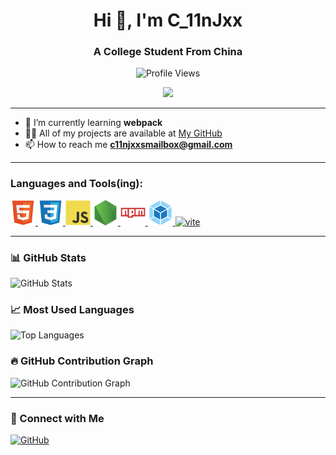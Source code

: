 <h1 align="center">Hi 👋, I'm C_11nJxx</h1>
<h3 align="center">A College Student From China</h3>

<p align="center">
  <img src="https://komarev.com/ghpvc/?username=C11NJXX&label=Profile%20Views&color=blue&style=flat" alt="Profile Views" />
</p>

<p align="center">
  <img src="https://readme-typing-svg.herokuapp.com/?lines=Welcome+to+my+GitHub!;Frontend+Developer;Web+Enthusiast&center=true&size=20">
</p>

---

- 🌱 I’m currently learning **webpack**
- 👨‍💻 All of my projects are available at [My GitHub](https://github.com/C11NJXX)
- 📫 How to reach me **c11njxxsmailbox@gmail.com**

---

<h3 align="left">Languages and Tools(ing):</h3>
<p align="left">
  <a href="https://www.w3.org/html/" target="_blank" rel="noreferrer">
    <img src="https://raw.githubusercontent.com/devicons/devicon/master/icons/html5/html5-original.svg" alt="html5" width="40" height="40"/>
  </a>
  <a href="https://www.w3schools.com/css/" target="_blank" rel="noreferrer">
    <img src="https://raw.githubusercontent.com/devicons/devicon/master/icons/css3/css3-original.svg" alt="css3" width="40" height="40"/>
  </a>
  <a href="https://developer.mozilla.org/en-US/docs/Web/JavaScript" target="_blank" rel="noreferrer">
    <img src="https://raw.githubusercontent.com/devicons/devicon/master/icons/javascript/javascript-original.svg" alt="javascript" width="40" height="40"/>
  </a>
  <a href="https://nodejs.org/" target="_blank" rel="noreferrer">
    <img src="https://raw.githubusercontent.com/devicons/devicon/master/icons/nodejs/nodejs-original.svg" alt="nodejs" width="40" height="40"/>
  </a>
   <a href="https://www.npmjs.com/" target="_blank" rel="noreferrer">
    <img src="https://raw.githubusercontent.com/devicons/devicon/master/icons/npm/npm-original-wordmark.svg" alt="npm" width="40" height="40"/>
  </a>
  <a href="https://webpack.js.org/" target="_blank" rel="noreferrer">
    <img src="https://raw.githubusercontent.com/devicons/devicon/master/icons/webpack/webpack-original.svg" alt="webpack" width="40" height="40"/>
  </a>
  <a href="https://vitejs.dev/" target="_blank" rel="noreferrer">
    <img src="https://vitejs.dev/logo.svg" alt="vite" width="40" height="40"/>
  </a>
</p>

---

<h3 align="left">📊 GitHub Stats</h3>
<p align="left">
  <img src="https://github-readme-stats.vercel.app/api?username=C11NJXX&show_icons=true&theme=radical" alt="GitHub Stats" />
</p>

<h3 align="left">📈 Most Used Languages</h3>
<p align="left">
  <img src="https://github-readme-stats.vercel.app/api/top-langs/?username=C11NJXX&layout=compact&theme=radical" alt="Top Languages" />
</p>

<h3 align="left">🔥 GitHub Contribution Graph</h3>
<p align="left">
  <img src="https://github-profile-summary-cards.vercel.app/api/cards/profile-details?username=C11NJXX&theme=radical" alt="GitHub Contribution Graph" />
</p>

---

<h3 align="left">🌟 Connect with Me</h3>
<p align="left">
  <a href="https://github.com/C11NJXX" target="_blank">
    <img src="https://img.shields.io/badge/GitHub-000?style=for-the-badge&logo=github&logoColor=white" alt="GitHub">
  </a>
</p>
